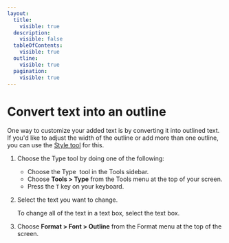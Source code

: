 ```yaml
---
layout:
  title:
    visible: true
  description:
    visible: false
  tableOfContents:
    visible: true
  outline:
    visible: true
  pagination:
    visible: true
---
```


# Convert text into an outline

One way to customize your added text is by converting it into outlined text. If you'd like to adjust the width of the outline or add more than one outline, you can use the [Style tool](https://www.pixelmator.com/support/guide/pixelmator-pro/906) for this.&#x20;

1. Choose the Type tool by doing one of the following:
   * Choose the Type  <img src="https://help.pixelmator.com/pixelmator-pro/3.5/assets/English/1580998705000.png" alt="" data-size="line"> tool in the Tools sidebar.
   * Choose **Tools > Type** from the Tools menu at the top of your screen.
   * Press the `T` key on your keyboard.
2.  Select the text you want to change.

    To change all of the text in a text box, select the text box. 
3. Choose **Format > Font > Outline** from the Format menu at the top of the screen.&#x20;
